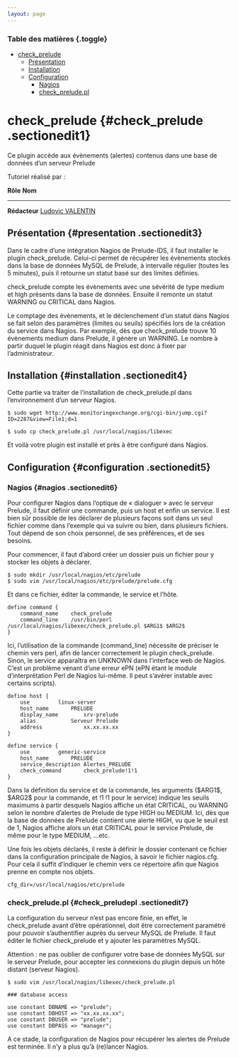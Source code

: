 ```yaml
---
layout: page
---
```


### Table des matières {.toggle}

-   [check\_prelude](check_prelude.html#check_prelude)
    -   [Présentation](check_prelude.html#presentation)
    -   [Installation](check_prelude.html#installation)
    -   [Configuration](check_prelude.html#configuration)
        -   [Nagios](check_prelude.html#nagios)
        -   [check\_prelude.pl](check_prelude.html#check_preludepl)

check\_prelude {#check_prelude .sectionedit1}
==============

Ce plugin accède aux évènements (alertes) contenus dans une base de
données d’un serveur Prelude

Tutoriel réalisé par :

  **Rôle**        **Nom**
  --------------- ---------------------------------------------------------------------------------------------------------------------------------------------------------
  **Rédacteur**   [Ludovic VALENTIN](http://www.monitoring-fr.org/community/members/ludovic-valentin/ "http://www.monitoring-fr.org/community/members/ludovic-valentin/")

Présentation {#presentation .sectionedit3}
------------

Dans le cadre d’une intégration Nagios de Prelude-IDS, il faut installer
le plugin check\_prelude. Celui-ci permet de récupérer les évènements
stockés dans la base de données MySQL de Prelude, à intervalle régulier
(toutes les 5 minutes), puis il retourne un statut basé sur des limites
définies.

check\_prelude compte les évènements avec une sévérité de type medium et
high présents dans la base de données. Ensuite il remonte un statut
WARNING ou CRITICAL dans Nagios.

Le comptage des évènements, et le déclenchement d’un statut dans Nagios
se fait selon des paramètres (limites ou seuils) spécifiés lors de la
création du service dans Nagios. Par exemple, dès que check\_prelude
trouve 10 évènements medium dans Prelude, il génère un WARNING. Le
nombre à partir duquel le plugin réagit dans Nagios est donc à fixer par
l’administrateur.

Installation {#installation .sectionedit4}
------------

Cette partie va traiter de l’installation de check\_prelude.pl dans
l’environnement d’un serveur Nagios.

~~~~ {.code}
$ sudo wget http://www.monitoringexchange.org/cgi-bin/jump.cgi?ID=2287&view=File1;d=1

$ sudo cp check_prelude.pl /usr/local/nagios/libexec
~~~~

Et voilà votre plugin est installé et près à être configuré dans Nagios.

Configuration {#configuration .sectionedit5}
-------------

### Nagios {#nagios .sectionedit6}

Pour configurer Nagios dans l’optique de « dialoguer » avec le serveur
Prelude, il faut définir une commande, puis un host et enfin un service.
Il est bien sûr possible de les déclarer de plusieurs façons soit dans
un seul fichier comme dans l’exemple qui va suivre ou bien, dans
plusieurs fichiers. Tout dépend de son choix personnel, de ses
préférences, et de ses besoins.

Pour commencer, il faut d’abord créer un dossier puis un fichier pour y
stocker les objets à déclarer.

~~~~ {.code}
$ sudo mkdir /usr/local/nagios/etc/prelude
$ sudo vim /usr/local/nagios/etc/prelude/prelude.cfg
~~~~

Et dans ce fichier, éditer la commande, le service et l’hôte.

~~~~ {.code}
define command {
    command_name    check_prelude
    command_line    /usr/bin/perl /usr/local/nagios/libexec/check_prelude.pl $ARG1$ $ARG2$
}
~~~~

Ici, l’utilisation de la commande (command\_line) nécessite de préciser
le chemin vers perl, afin de lancer correctement le plugin
check\_prelude. Sinon, le service apparaîtra en UNKNOWN dans l’interface
web de Nagios. C’est un problème venant d’une erreur ePN (ePN étant le
module d’interprétation Perl de Nagios lui-même. Il peut s’avérer
instable avec certains scripts).

~~~~ {.code}
define host {
    use         linux-server
    host_name       PRELUDE
    display_name        srv-prelude
    alias           Serveur Prelude
    address             xx.xx.xx.xx
}

define service {
    use         generic-service
    host_name       PRELUDE
    service_description Alertes_PRELUDE
    check_command       check_prelude!1!1
}
~~~~

Dans la définition du service et de la commande, les arguments
(\$ARG1\$, \$ARG2\$ pour la commande, et !1 !1 pour le service) indique
les seuils maximums à partir desquels Nagios affiche un état CRITICAL,
ou WARNING selon le nombre d’alertes de Prelude de type HIGH ou MEDIUM.
Ici, dès que la base de données de Prelude contient une alerte HIGH, vu
que le seuil est de 1, Nagios affiche alors un état CRITICAL pour le
service Prelude, de même pour le type MEDIUM, …etc.

Une fois les objets déclarés, il reste à définir le dossier contenant ce
fichier dans la configuration principale de Nagios, à savoir le fichier
nagios.cfg. Pour cela il suffit d’indiquer le chemin vers ce répertoire
afin que Nagios prenne en compte nos objets.

~~~~ {.code}
cfg_dir=/usr/local/nagios/etc/prelude
~~~~

### check\_prelude.pl {#check_preludepl .sectionedit7}

La configuration du serveur n’est pas encore finie, en effet, le
check\_prelude avant d’être opérationnel, doit être correctement
paramétré pour pouvoir s’authentifier auprès du serveur MySQL de
Prelude. Il faut éditer le fichier check\_prelude et y ajouter les
paramètres MySQL.

Attention : ne pas oublier de configurer votre base de données MySQL sur
le serveur Prelude, pour accepter les connexions du plugin depuis un
hôte distant (serveur Nagios).

~~~~ {.code}
$ sudo vim /usr/local/nagios/libexec/check_prelude.pl
~~~~

~~~~ {.code}
### database access

use constant DBNAME => "prelude";
use constant DBHOST => "xx.xx.xx.xx";
use constant DBUSER => "prelude";
use constant DBPASS => "manager";
~~~~

A ce stade, la configuration de Nagios pour récupérer les alertes de
Prelude est terminée. Il n’y a plus qu’à (re)lancer Nagios.
